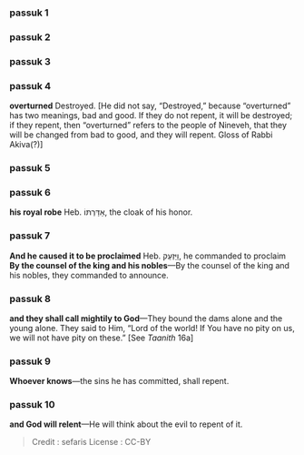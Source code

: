 
### passuk 1

### passuk 2

### passuk 3

### passuk 4
<b>overturned</b> Destroyed. [He did not say, “Destroyed,” because “overturned” has two meanings, bad and good. If they do not repent, it will be destroyed; if they repent, then “overturned” refers to the people of Nineveh, that they will be changed from bad to good, and they will repent. Gloss of Rabbi Akiva(?)]

### passuk 5

### passuk 6
<b>his royal robe</b> Heb. אַדַּרְתּוֹ, the cloak of his honor.

### passuk 7
<b>And he caused it to be proclaimed</b> Heb. וַיַּזְעֵק, he commanded to proclaim
<b>By the counsel of the king and his nobles</b>—By the counsel of the king and his nobles, they commanded to announce.

### passuk 8
<b>and they shall call mightily to God</b>—They bound the dams alone and the young alone. They said to Him, “Lord of the world! If You have no pity on us, we will not have pity on these.” [See <i>Taanith</i> 16a]

### passuk 9
<b>Whoever knows</b>—the sins he has committed, shall repent.

### passuk 10
<b>and God will relent</b>—He will think about the evil to repent of it.

>Credit : sefaris
>License : CC-BY